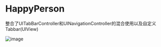 # HappyPerson
整合了UITabBarController和UINavigationController的混合使用以及自定义Tabbar(UIView)

![image](https://github.com/iphonelover/HappyPerson/blob/develop/HappyPerson/HappyPerson/hp.gif)
